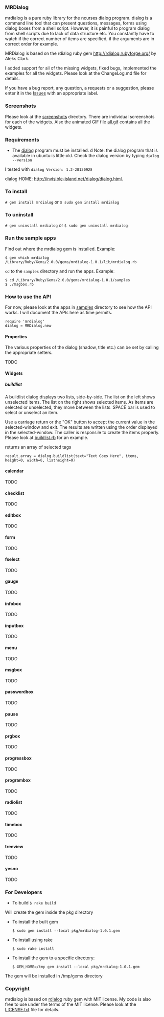### MRDialog

mrdialog is a pure ruby library for the ncurses dialog program. dialog is
a command line tool that can present questions, messages, forms using 
dialog boxes from a shell script. However, it is painful to program dialog
from shell scripts due to lack of data structure etc. You constantly have
to watch if the correct number of items are specified, if the arguments 
are in correct order for example. 

MRDialog is based on the rdialog ruby gem http://rdialog.rubyforge.org/ by
Aleks Clark.


I added support for all of the missing widgets, fixed bugs, implemented 
the examples for all the widgets.  Please look at the ChangeLog.md file 
for details.

If you have a bug report, any question, a requests or a suggestion, please enter it in the [Issues](https://github.com/muquit/mrdialog/issues) with an appropriate label.

### Screenshots
Please look at the [screenshots](screenshots/) directory. There are individual screenshots for each of the widgets. Also the animated GIF file [all.gif](screenshots/all.gif) contains all the widgets.


### Requirements

* The [dialog](http://invisible-island.net/dialog/dialog.html) program must be installed. d Note: the dialog program that is available in ubuntu is little old. Check the dialog version by typing ```dialog --version```

I tested with ```dialog Version: 1.2-20130928```

dialog HOME: http://invisible-island.net/dialog/dialog.html.

### To install

```# gem install mrdialog```
or
```$ sudo gem install mrdialog```
### To uninstall
```# gem uninstall mrdialog``` or ```$ sudo gem uninstall mrdialog```
   
### Run the sample apps
Find out where the mrdialog gem is installed. Example:

    $ gem which mrdialog
    /Library/Ruby/Gems/2.0.0/gems/mrdialog-1.0.1/lib/mrdialog.rb

```cd``` to the ```samples``` directory and run the apps.
Example:

    $ cd /Library/Ruby/Gems/2.0.0/gems/mrdialog-1.0.1/samples
    $ ./msgbox.rb


### How to use the API
For now, please look at the apps in [samples](samples/) directory to see how the API works. I will document the APIs here as time permits.

    require 'mrdialog'
    dialog = MRDialog.new

#### Properties
The various properties of the dialog (shadow, title etc.) can be set by calling the appropriate setters.

TODO

#### Widgets
    
##### buildlist
A  buildlist  dialog displays two lists, side-by-side.  The list on the left shows unselected items.  The list on the right shows selected  items.  As items are selected or unselected, they move between the lists. SPACE bar is used to
select or unselect an item.

Use a carriage return or the "OK" button to accept  the  current value  in the selected-window and exit.  The results are written using the order displayed in the selected-window. The caller is responsile to create the items properly. Please look at [buildlist.rb](samples/buildlist.rb) for an example.

returns an array of selected tags

    result_array = dialog.buildlist(text="Text Goes Here", items, height=0, width=0, listheight=0)
   
#### calendar
TODO
#### checklist
TODO
#### editbox
TODO
#### form
TODO
#### fselect
TODO
#### gauge
TODO
#### infobox
TODO
#### inputbox
TODO
#### menu
TODO
#### msgbox
TODO
#### passwordbox
TODO
#### pause
TODO
#### prgbox
TODO
#### progressbox
TODO
#### programbox
TODO
#### radiolist
TODO
#### timebox
TODO
#### treeview
TODO
#### yesno
TODO
### For Developers
- To build
    ```$ rake build```

Will create the gem inside the pkg directory

- To install the built gem
    
    ```$ sudo gem install --local pkg/mrdialog-1.0.1.gem```

- To install using rake
  
    ```$ sudo rake install```

- To install the gem to a specific directory:
 
    ```$ GEM_HOME=/tmp gem install --local pkg/mrdialog-1.0.1.gem```

The gem will be installed in /tmp/gems directory

### Copyright
mrdialog is based on [rdialog](http://rdialog.rubyforge.org/) ruby gem with MIT license. My code is also free to use under the terms of the MIT license. Please look at the [LICENSE.txt](LICENSE.txt) file for details.

